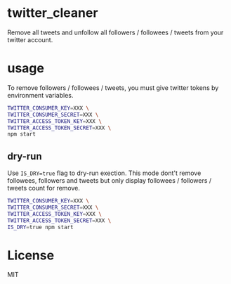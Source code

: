 # twitter_cleaner
Remove all tweets and unfollow all followers / followees / tweets from your twitter account.

# usage

To remove followers / followees / tweets, you must give twitter tokens by environment variables.

```sh
TWITTER_CONSUMER_KEY=XXX \
TWITTER_CONSUMER_SECRET=XXX \
TWITTER_ACCESS_TOKEN_KEY=XXX \
TWITTER_ACCESS_TOKEN_SECRET=XXX \
npm start
```

## dry-run

Use `IS_DRY=true` flag to dry-run exection. This mode dont't remove followees, followers and tweets but only display followees / followers / tweets count for remove.

```sh
TWITTER_CONSUMER_KEY=XXX \
TWITTER_CONSUMER_SECRET=XXX \
TWITTER_ACCESS_TOKEN_KEY=XXX \
TWITTER_ACCESS_TOKEN_SECRET=XXX \
IS_DRY=true npm start
```

# License
MIT